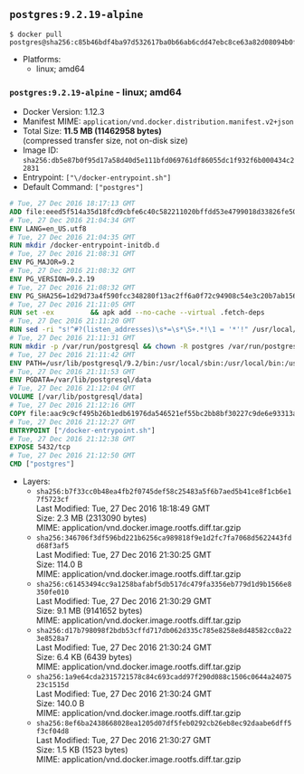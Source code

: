 ## `postgres:9.2.19-alpine`

```console
$ docker pull postgres@sha256:c85b46bdf4ba97d532617ba0b66ab6cdd47ebc8ce63a82d08094b0f92c42fe5b
```

-	Platforms:
	-	linux; amd64

### `postgres:9.2.19-alpine` - linux; amd64

-	Docker Version: 1.12.3
-	Manifest MIME: `application/vnd.docker.distribution.manifest.v2+json`
-	Total Size: **11.5 MB (11462958 bytes)**  
	(compressed transfer size, not on-disk size)
-	Image ID: `sha256:db5e87b0f95d17a58d40d5e111bfd069761df86055dc1f932f6b000434c22831`
-	Entrypoint: `["\/docker-entrypoint.sh"]`
-	Default Command: `["postgres"]`

```dockerfile
# Tue, 27 Dec 2016 18:17:13 GMT
ADD file:eeed5f514a35d18fcd9cbfe6c40c582211020bffdd53e4799018d33826fe5067 in / 
# Tue, 27 Dec 2016 21:04:34 GMT
ENV LANG=en_US.utf8
# Tue, 27 Dec 2016 21:04:35 GMT
RUN mkdir /docker-entrypoint-initdb.d
# Tue, 27 Dec 2016 21:08:31 GMT
ENV PG_MAJOR=9.2
# Tue, 27 Dec 2016 21:08:32 GMT
ENV PG_VERSION=9.2.19
# Tue, 27 Dec 2016 21:08:32 GMT
ENV PG_SHA256=1d29d73a4f590fcc348280f13ac2ff6a0f72c94908c54e3c20b7ab1560e8dbad
# Tue, 27 Dec 2016 21:11:05 GMT
RUN set -ex 		&& apk add --no-cache --virtual .fetch-deps 		ca-certificates 		openssl 		tar 		&& wget -O postgresql.tar.bz2 "https://ftp.postgresql.org/pub/source/v$PG_VERSION/postgresql-$PG_VERSION.tar.bz2" 	&& echo "$PG_SHA256 *postgresql.tar.bz2" | sha256sum -c - 	&& mkdir -p /usr/src/postgresql 	&& tar 		--extract 		--file postgresql.tar.bz2 		--directory /usr/src/postgresql 		--strip-components 1 	&& rm postgresql.tar.bz2 		&& apk add --no-cache --virtual .build-deps 		bison 		flex 		gcc 		libc-dev 		libedit-dev 		libxml2-dev 		libxslt-dev 		make 		openssl-dev 		perl 		util-linux-dev 		zlib-dev 		&& cd /usr/src/postgresql 	&& ./configure 		--enable-integer-datetimes 		--enable-thread-safety 		--enable-tap-tests 		--disable-rpath 		--with-uuid=e2fs 		--with-gnu-ld 		--with-pgport=5432 		--with-system-tzdata=/usr/share/zoneinfo 		--prefix=/usr/local 				--with-openssl 		--with-libxml 		--with-libxslt 	&& make -j "$(getconf _NPROCESSORS_ONLN)" world 	&& make install-world 	&& make -C contrib install 		&& runDeps="$( 		scanelf --needed --nobanner --recursive /usr/local 			| awk '{ gsub(/,/, "\nso:", $2); print "so:" $2 }' 			| sort -u 			| xargs -r apk info --installed 			| sort -u 	)" 	&& apk add --no-cache --virtual .postgresql-rundeps 		$runDeps 		bash 		su-exec 		tzdata 	&& apk del .fetch-deps .build-deps 	&& cd / 	&& rm -rf 		/usr/src/postgresql 		/usr/local/include/* 		/usr/local/share/doc 		/usr/local/share/man 	&& find /usr/local -name '*.a' -delete
# Tue, 27 Dec 2016 21:11:20 GMT
RUN sed -ri "s!^#?(listen_addresses)\s*=\s*\S+.*!\1 = '*'!" /usr/local/share/postgresql/postgresql.conf.sample
# Tue, 27 Dec 2016 21:11:31 GMT
RUN mkdir -p /var/run/postgresql && chown -R postgres /var/run/postgresql
# Tue, 27 Dec 2016 21:11:42 GMT
ENV PATH=/usr/lib/postgresql/9.2/bin:/usr/local/sbin:/usr/local/bin:/usr/sbin:/usr/bin:/sbin:/bin
# Tue, 27 Dec 2016 21:11:53 GMT
ENV PGDATA=/var/lib/postgresql/data
# Tue, 27 Dec 2016 21:12:04 GMT
VOLUME [/var/lib/postgresql/data]
# Tue, 27 Dec 2016 21:12:16 GMT
COPY file:aac9c9cf495b26b1edb61976da546521ef55bc2bb8bf30227c9de6e93313afce in / 
# Tue, 27 Dec 2016 21:12:27 GMT
ENTRYPOINT ["/docker-entrypoint.sh"]
# Tue, 27 Dec 2016 21:12:38 GMT
EXPOSE 5432/tcp
# Tue, 27 Dec 2016 21:12:50 GMT
CMD ["postgres"]
```

-	Layers:
	-	`sha256:b7f33cc0b48ea4fb2f0745def58c25483a5f6b7aed5b41ce8f1cb6e17f5723cf`  
		Last Modified: Tue, 27 Dec 2016 18:18:49 GMT  
		Size: 2.3 MB (2313090 bytes)  
		MIME: application/vnd.docker.image.rootfs.diff.tar.gzip
	-	`sha256:346706f3df596bd221b6256ca989818f9e1d2fc7fa7068d5622443fdd68f3af5`  
		Last Modified: Tue, 27 Dec 2016 21:30:25 GMT  
		Size: 114.0 B  
		MIME: application/vnd.docker.image.rootfs.diff.tar.gzip
	-	`sha256:c61453494cc9a1258bafabf5db517dc479fa3356eb779d1d9b1566e8350fe010`  
		Last Modified: Tue, 27 Dec 2016 21:30:29 GMT  
		Size: 9.1 MB (9141652 bytes)  
		MIME: application/vnd.docker.image.rootfs.diff.tar.gzip
	-	`sha256:d17b798098f2bdb53cffd717db062d335c785e8258e8d48582cc0a223e8528a7`  
		Last Modified: Tue, 27 Dec 2016 21:30:24 GMT  
		Size: 6.4 KB (6439 bytes)  
		MIME: application/vnd.docker.image.rootfs.diff.tar.gzip
	-	`sha256:1a9e64cda2315721578c84c693cadd97f290d088c1506c0644a2407523c1515d`  
		Last Modified: Tue, 27 Dec 2016 21:30:24 GMT  
		Size: 140.0 B  
		MIME: application/vnd.docker.image.rootfs.diff.tar.gzip
	-	`sha256:8ef6ba2438668028ea1205d07df5feb0292cb26eb8ec92daabe6dff5f3cf04d8`  
		Last Modified: Tue, 27 Dec 2016 21:30:27 GMT  
		Size: 1.5 KB (1523 bytes)  
		MIME: application/vnd.docker.image.rootfs.diff.tar.gzip

